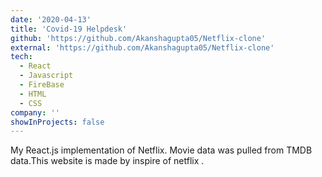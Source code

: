 ```yaml
---
date: '2020-04-13'
title: 'Covid-19 Helpdesk'
github: 'https://github.com/Akanshagupta05/Netflix-clone'
external: 'https://github.com/Akanshagupta05/Netflix-clone'
tech:
  - React
  - Javascript
  - FireBase
  - HTML
  - CSS
company: ''
showInProjects: false
---
```


My React.js implementation of Netflix. Movie data was pulled from TMDB data.This website is made by inspire of netflix .
